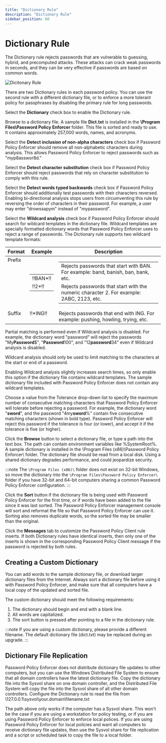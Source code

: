 ```yaml
---
title: "Dictionary Rule"
description: "Dictionary Rule"
sidebar_position: 60
---
```


# Dictionary Rule

The Dictionary rule rejects passwords that are vulnerable to guessing, hybrid, and precomputed
attacks. These attacks can crack weak passwords in seconds, and they can be very effective if
passwords are based on common words.

![Dicitonary Rule](/images/passwordpolicyenforcer/11.1/administration/dictionary.webp)

There are two Dictionary rules in each password policy. You can use the second rule with a different
dictionary file, or to enforce a more tolerant policy for passphrases by disabling the primary rule
for long passwords.

Select the **Dictionary** check box to enable the Dictionary rule.

Browse to a dictionary file. A sample file **Dict.txt** is installed in the **\Program
Files\Password Policy Enforcer** folder. This file is sorted and ready to use. It contains
approximately 257,000 words, names, and acronyms.

Select the **Detect inclusion of non-alpha characters** check box if Password Policy Enforcer should
remove all non-alphabetic characters during analysis. This allows Password Policy Enforcer to reject
passwords such as "myp8asswor8d."

Select the **Detect character substitution** check box if Password Policy Enforcer should reject
passwords that rely on character substitution to comply with this rule.

Select the **Detect words typed backwards** check box if Password Policy Enforcer should
additionally test passwords with their characters reversed. Enabling bi-directional analysis stops
users from circumventing this rule by reversing the order of characters in their password. For
example, a user may enter "drowssapym" instead of "mypassword".

Select the **Wildcard analysis** check box if Password Policy Enforcer should search for wildcard
templates in the dictionary file. Wildcard templates are specially formatted dictionary words that
Password Policy Enforcer uses to reject a range of passwords. The Dictionary rule supports two
wildcard template formats:

<table>
<thead>
<tr>
<th>Format</th>
			    <th>Example</th>
			    <th>Description</th>
		    </tr>
	  </thead>
	    <tbody>
		  <tr>
			  <td valign="top">Prefix</td>
			  <td>
			    <table>
			      <tbody>
						  <tr>
							  <td>!!BAN*!!</td>
						  </tr>
						  <tr>
							  <td>!!2*!!</td>
						  </tr>
			      </tbody>
			    </table>
			  </td>
			  <td>
				  <table>
				    <tbody>
					    <tr>
					      <td>Rejects passwords that start with BAN. For example:&#160;band, banish, ban, bank, etc.</td>
					    </tr>
					    <tr>
						    <td>Rejects passwords that start with the numeric character 2. For example: 2ABC, 2123, etc. </td>
					    </tr>
					  </tbody>
				  </table>
			  </td>
		  </tr>
		<tr>
			<td valign="Top">
				Suffix
			</td>
			<td valign="Top">
				!!*ING!!
			</td>
			<td>
				Rejects passwords that end with ING. For example:&#160;pushing, howling, trying, etc.
			</td>
		</tr>
	</tbody>
</table>


Partial matching is performed even if Wildcard analysis is disabled. For example, the dictionary
word "password" will reject the passwords "My**Password**$", "**Password**100", and
"12**password**34" even if Wildcard analysis is disabled.

Wildcard analysis should only be used to limit matching to the characters at the start or end of a
password.

Enabling Wildcard analysis slightly increases search times, so only enable this option if the
dictionary file contains wildcard templates. The sample dictionary file included with Password
Policy Enforcer does not contain any wildcard templates.

Choose a value from the Tolerance drop-down list to specify the maximum number of consecutive
matching characters that Password Policy Enforcer will tolerate before rejecting a password. For
example, the dictionary word "**sword**", and the password "4my**sword**%" contain five consecutive
matching characters (shown in bold type). Password Policy Enforcer will reject this password if the
tolerance is four (or lower), and accept it if the tolerance is five (or higher).

Click the **Browse** button to select a dictionary file, or type a path into the text box. The path
can contain environment variables like %SystemRoot%. A sample dictionary is installed in the
\Program Files (x86)\Password Policy Enforcer\ folder. The dictionary file should be read from a
local disk. Using a shared dictionary degrades performance, and could jeopardize security.

:::note
The `\Program Files (x86)\` folder does not exist on 32-bit Windows, so move the
dictionary into the `\Program Files\Password Policy Enforcer\` folder if you have 32-bit and 64-bit
computers sharing a common Password Policy Enforcer configuration.
:::


Click the **Sort** button if the dictionary file is being used with Password Policy Enforcer for the
first time, or if words have been added to the file since it was last sorted. The Password Policy
Enforcer management console will sort and reformat the file so that Password Policy Enforcer can use
it. Sorting also removes duplicate words, so the sorted file may be smaller than the original.

Click the **Messages** tab to customize the Password Policy Client rule inserts. If both Dictionary
rules have identical inserts, then only one of the inserts is shown in the corresponding Password
Policy Client message if the password is rejected by both rules.

## Creating a Custom Dictionary

You can add words to the sample dictionary file, or download larger dictionary files from the
Internet. Always sort a dictionary file before using it with Password Policy Enforcer, and make sure
that all computers have a local copy of the updated and sorted file.

The custom dictionary should meet the following requirements:

1. The dictionary should begin and end with a blank line.
2. All words are capitalized.
3. The sort button is pressed after pointing to a file in the dictionary rule.

:::note
If you are using a custom dictionary, please provide a different filename. The default
dictionary file (dict.txt) may be replaced during an upgrade.
:::


## Dictionary File Replication

Password Policy Enforcer does not distribute dictionary file updates to other computers, but you can
use the Windows Distributed File System to ensure that all domain controllers have the latest
dictionary file. Copy the dictionary file into the Sysvol share on one domain controller, and the
Distributed File System will copy the file into the Sysvol share of all other domain controllers.
Configure the Dictionary rule to read the file from \\127.0.0.1\sysvol\your.domain\filename.txt

The path above only works if the computer has a Sysvol share. This won't be the case if you are
using a workstation for policy testing, or if you are using Password Policy Enforcer to enforce
local polices. If you are using Password Policy Enforcer for local policies and want all computers
to receive dictionary file updates, then use the Sysvol share for file replication and a script or
scheduled task to copy the file to a local folder.
